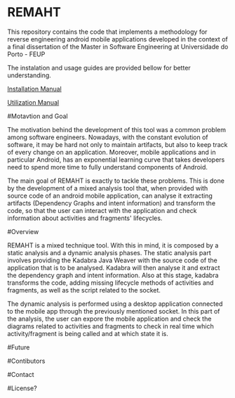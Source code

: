 # REMAHT
This repository contains the code that implements a methodology for reverse engineering android mobile applications developed in the context of a final dissertation of the Master in Software Engineering at Universidade do Porto - FEUP

The instalation and usage guides are provided bellow for better understanding.

[Installation Manual](Manuals/InstallationManual.md)

[Utilization Manual](Manuals/UserManual.md)



#Motavtion and Goal

The motivation behind the development of this tool was a common problem among software engineers. Nowadays, with the constant evolution of software, it may be hard not only to maintain artifacts, but also to keep track of every change on an application. Moreover, mobile applications and in particular Android, has an exponential learning curve that takes developers need to spend more time to fully understand components of Android. 

The main goal of REMAHT is exactly to tackle these problems. This is done by the development of a mixed analysis tool that, when provided with source code of an android mobile application, can analyse it extracting artifacts (Dependency Graphs and intent information) and transform the code, so that the user can interact with the application and check information about activities and fragments' lifecycles. 


#Overview

REMAHT is a mixed technique tool. With this in mind, it is composed by a static analysis and a dynamic analysis phases. The static analysis part involves providing the Kadabra Java Weaver with the source code of the application that is to be analysed. Kadabra will then analyse it and extract the dependency graph and intent information. Also at this stage, kadabra transforms the code, adding missing lifecycle methods of activities and fragments, as well as the script related to the socket.

The dynamic analysis is performed using a desktop application connected to the mobile app through the previously mentioned socket. In this part of the analysis, the user can expore the mobile application and check the diagrams related to activities and fragments to check in real time which activity/fragment is being called and at which state it is.


#Future

#Contibutors

#Contact

#License?
